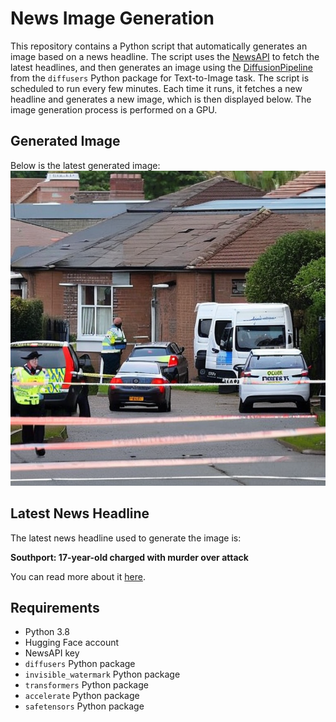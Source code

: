 # News Image Generation
This repository contains a Python script that automatically generates an image based on a news headline. The script uses the [NewsAPI](https://newsapi.org/) to fetch the latest headlines, and then generates an image using the [DiffusionPipeline](https://github.com/huggingface/diffusers) from the `diffusers` Python package for Text-to-Image task.
The script is scheduled to run every few minutes. Each time it runs, it fetches a new headline and generates a new image, which is then displayed below. The image generation process is performed on a GPU.

## Generated Image
Below is the latest generated image:
![Generated Image](image.png)

## Latest News Headline
The latest news headline used to generate the image is:

**Southport: 17-year-old charged with murder over attack**

You can read more about it [here](https://news.google.com/rss/articles/CBMiWkFVX3lxTE1MWXlzVmRmZHVhTmEycjkxMzZtOGl3NEZjeDRWQkY4QXItRUZKYkl0TXRVaW9adWtldnljaFNZUTluc0tKMnlpQkJnRHhvZ2xFM2dtalpsZkxHd9IBX0FVX3lxTE9jbTdQcldDMkZSdWxaUnUyYXkzYkZBMHdLYXZISkQ2TEFWR2xyT2oyOEpLSzlJQzljWGdSNWZXZUZyMGVoVDU1eEpsWHlDSERNdXQ5eVFfMEZhNG1pV2w0?oc=5).

## Requirements
- Python 3.8
- Hugging Face account
- NewsAPI key
- `diffusers` Python package
- `invisible_watermark` Python package
- `transformers` Python package
- `accelerate` Python package
- `safetensors` Python package

